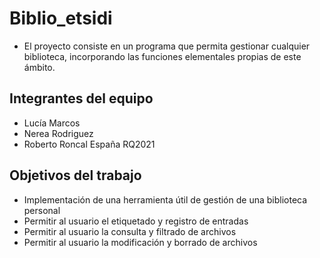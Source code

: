 # Biblio_etsidi

* El proyecto consiste en un programa que permita gestionar cualquier biblioteca, incorporando las funciones elementales propias de este ámbito.

## Integrantes del equipo

* Lucía Marcos
* Nerea Rodriguez
* Roberto Roncal España RQ2021

## Objetivos del trabajo

* Implementación de una herramienta útil de gestión de una biblioteca personal
* Permitir al usuario el etiquetado y registro de entradas
* Permitir al usuario la consulta y filtrado de archivos
* Permitir al usuario la modificación y borrado de archivos
